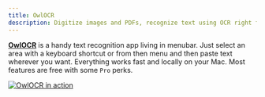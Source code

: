 ```yaml
---
title: OwlOCR
description: Digitize images and PDFs, recognize text using OCR right from Mac menu bar.
---
```


[**OwlOCR**](https://owlocr.com/) is a handy text recognition app living in menubar. Just select an area with a keyboard shortcut or from then menu and then paste text wherever you want. Everything works fast and locally on your Mac. Most features are free with some `Pro` perks.

[![OwlOCR in action](https://img.youtube.com/vi/WmxWbn52-M8/maxresdefault.jpg)](https://www.youtube.com/watch?v=WmxWbn52-M8)
